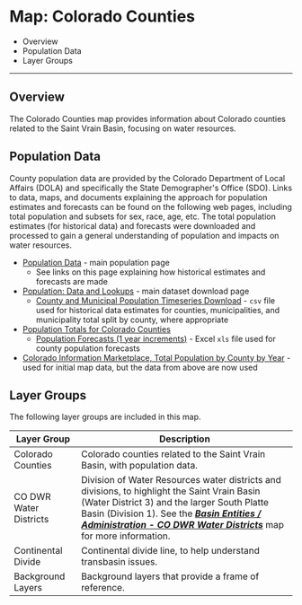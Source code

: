# Map: Colorado Counties #

*   Overview
*   Population Data
*   Layer Groups

---------------

## Overview ##

The Colorado Counties map provides information about Colorado counties related to the Saint Vrain Basin,
focusing on water resources.

## Population Data ##

County population data are provided by the Colorado Department of Local Affairs (DOLA)
and specifically the State Demographer's Office (SDO).
Links to data, maps, and documents explaining the approach for population estimates and forecasts
can be found on the following web pages,
including total population and subsets for sex, race, age, etc.
The total population estimates (for historical data) and forecasts
were downloaded and processed to gain a general understanding of population and impacts on water resources.

*   [Population Data](https://demography.dola.colorado.gov/population/) - main population page
    +   See links on this page explaining how historical estimates and forecasts are made
*   [Population: Data and Lookups](https://demography.dola.colorado.gov/population/data) - main dataset download page
    +   [County and Municipal Population Timeseries Download](https://storage.googleapis.com/co-publicdata/county-muni-timeseries.csv) - `csv`
        file used for historical data estimates for counties, municipalities, and municipality total split by county, where appropriate
*   [Population Totals for Colorado Counties](https://demography.dola.colorado.gov/population/population-totals-counties/#population-totals-for-colorado-counties)
    +   [Population Forecasts (1 year increments)](https://drive.google.com/uc?export=download&id=0B-vz6H4k4SESdkNHSng2VGlEc1k) - Excel `xls` file
        used for county population forecasts
*   [Colorado Information Marketplace, Total Population by County by Year](https://data.colorado.gov/Demographics/Total-Population-by-County-by-Year/9dd2-kw29) - used
    for initial map data, but the data from above are now used

## Layer Groups ##

The following layer groups are included in this map.

| **Layer Group** | **Description** |
| -- | -- |
| Colorado Counties | Colorado counties related to the Saint Vrain Basin, with population data. |
| CO DWR Water Districts | Division of Water Resources water districts and divisions, to highlight the Saint Vrain Basin (Water District 3) and the larger South Platte Basin (Division 1).  See the [***Basin Entities / Administration - CO DWR Water Districts***](#map/entities-codwr-waterdistricts) map for more information. |
| Continental Divide | Continental divide line, to help understand transbasin issues. |
| Background Layers | Background layers that provide a frame of reference. |
